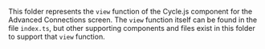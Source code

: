 <!--
SPDX-FileCopyrightText: 2021 The Manyverse Authors

SPDX-License-Identifier: CC-BY-4.0
-->

This folder represents the `view` function of the Cycle.js component for the Advanced Connections screen. The `view` function itself can be found in the file `index.ts`, but other supporting components and files exist in this folder to support that `view` function.
